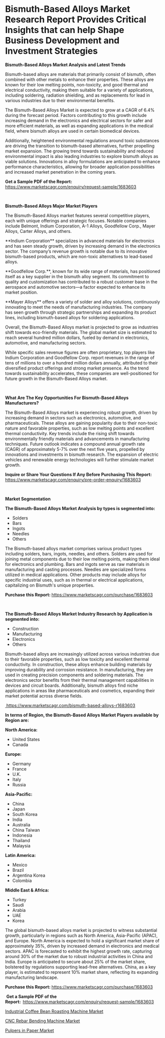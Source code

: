 <p><h1>Bismuth-Based Alloys Market Research Report Provides Critical Insights that can help Shape Business Development and Investment Strategies</h1></p><p><strong>Bismuth-Based Alloys Market Analysis and Latest Trends</strong></p>
<p><p>Bismuth-based alloys are materials that primarily consist of bismuth, often combined with other metals to enhance their properties. These alloys are known for their low melting points, non-toxicity, and good thermal and electrical conductivity, making them suitable for a variety of applications, including soldering, radiation shielding, and as replacements for lead in various industries due to their environmental benefits. </p><p>The Bismuth-Based Alloys Market is expected to grow at a CAGR of 6.4% during the forecast period. Factors contributing to this growth include increasing demand in the electronics and electrical sectors for safer and more efficient materials, as well as expanding applications in the medical field, where bismuth alloys are used in certain biomedical devices. </p><p>Additionally, heightened environmental regulations around toxic substances are driving the transition to bismuth-based alternatives, further propelling market expansion. The growing trend towards sustainability and reduced environmental impact is also leading industries to explore bismuth alloys as viable solutions. Innovations in alloy formulations are anticipated to enhance performance characteristics, allowing for broader application possibilities and increased market penetration in the coming years.</p></p>
<p><strong>Get a Sample PDF of the Report:&nbsp;</strong> <a href="https://www.marketscagr.com/enquiry/request-sample/1683603?utm_campaign=2187&utm_medium=2&utm_source=Github&utm_content=ia&utm_term=26032025&utm_id=bismuth-based-alloys">https://www.marketscagr.com/enquiry/request-sample/1683603</a></p>
<p>&nbsp;</p>
<p><strong>Bismuth-Based Alloys Major Market Players</strong></p>
<p><p>The Bismuth-Based Alloys market features several competitive players, each with unique offerings and strategic focuses. Notable companies include Belmont, Indium Corporation, A-1 Alloys, Goodfellow Corp., Mayer Alloys, Carter Alloys, and others. </p><p>**Indium Corporation** specializes in advanced materials for electronics and has seen steady growth, driven by increasing demand in the electronics sector. The company’s revenue growth is notable due to its innovative bismuth-based products, which are non-toxic alternatives to lead-based alloys. </p><p>**Goodfellow Corp.**, known for its wide range of materials, has positioned itself as a key supplier in the bismuth alloy segment. Its commitment to quality and customization has contributed to a robust customer base in the aerospace and automotive sectors—a factor expected to enhance its market position.</p><p>**Mayer Alloys** offers a variety of solder and alloy solutions, continuously innovating to meet the needs of manufacturing industries. The company has seen growth through strategic partnerships and expanding its product lines, including bismuth-based alloys for soldering applications.</p><p>Overall, the Bismuth-Based Alloys market is projected to grow as industries shift towards eco-friendly materials. The global market size is estimated to reach several hundred million dollars, fueled by demand in electronics, automotive, and manufacturing sectors.</p><p>While specific sales revenue figures are often proprietary, top players like Indium Corporation and Goodfellow Corp. report revenues in the range of tens of millions to over a hundred million dollars annually, attributed to their diversified product offerings and strong market presence. As the trend towards sustainability accelerates, these companies are well-positioned for future growth in the Bismuth-Based Alloys market.</p></p>
<p>&nbsp;</p>
<p><strong>What Are The Key Opportunities For Bismuth-Based Alloys Manufacturers?</strong></p>
<p><p>The Bismuth-Based Alloys market is experiencing robust growth, driven by increasing demand in sectors such as electronics, automotive, and pharmaceuticals. These alloys are gaining popularity due to their non-toxic nature and favorable properties, such as low melting points and excellent thermal conductivity. Key trends include the rising shift towards environmentally friendly materials and advancements in manufacturing techniques. Future outlook indicates a compound annual growth rate (CAGR) of approximately 5-7% over the next five years, propelled by innovations and investments in bismuth research. The expansion of electric vehicles and renewable energy technologies will further stimulate market growth.</p></p>
<p><strong>Inquire or Share Your Questions If Any Before Purchasing This Report:</strong> <a href="https://www.marketscagr.com/enquiry/pre-order-enquiry/1683603?utm_campaign=2187&utm_medium=2&utm_source=Github&utm_content=ia&utm_term=26032025&utm_id=bismuth-based-alloys">https://www.marketscagr.com/enquiry/pre-order-enquiry/1683603</a></p>
<p>&nbsp;</p>
<p><strong>Market Segmentation</strong></p>
<p><strong>The Bismuth-Based Alloys Market Analysis by types is segmented into:</strong></p>
<p><ul><li>Solders</li><li>Bars</li><li>Ingots</li><li>Needles</li><li>Others</li></ul></p>
<p><p>The Bismuth-based alloys market comprises various product types including solders, bars, ingots, needles, and others. Solders are used for joining metal components due to their low melting points, making them ideal for electronics and plumbing. Bars and ingots serve as raw materials in manufacturing and casting processes. Needles are specialized forms utilized in medical applications. Other products may include alloys for specific industrial uses, such as in thermal or electrical applications, capitalizing on Bismuth's unique properties.</p></p>
<p><strong>Purchase this Report:&nbsp;</strong><a href="https://www.marketscagr.com/purchase/1683603?utm_campaign=2187&utm_medium=2&utm_source=Github&utm_content=ia&utm_term=26032025&utm_id=bismuth-based-alloys">https://www.marketscagr.com/purchase/1683603</a></p>
<p>&nbsp;</p>
<p><strong>The Bismuth-Based Alloys Market Industry Research by Application is segmented into:</strong></p>
<p><ul><li>Construction</li><li>Manufacturing</li><li>Electronics</li><li>Others</li></ul></p>
<p><p>Bismuth-based alloys are increasingly utilized across various industries due to their favorable properties, such as low toxicity and excellent thermal conductivity. In construction, these alloys enhance building materials by improving durability and corrosion resistance. In manufacturing, they are used in creating precision components and soldering materials. The electronics sector benefits from their thermal management capabilities in devices and circuit boards. Additionally, bismuth alloys find niche applications in areas like pharmaceuticals and cosmetics, expanding their market potential across diverse fields.</p></p>
<p><a href="https://www.marketscagr.com/bismuth-based-alloys-r1683603?utm_campaign=2187&utm_medium=2&utm_source=Github&utm_content=ia&utm_term=26032025&utm_id=bismuth-based-alloys">&nbsp;https://www.marketscagr.com/bismuth-based-alloys-r1683603</a></p>
<p><strong>In terms of Region, the Bismuth-Based Alloys Market Players available by Region are:</strong></p>
<p>
    <p> <strong> North America: </strong>
        <ul>
            <li>United States</li>
            <li>Canada</li>
        </ul>
        </p> 
    <p> <strong> Europe: </strong>
        <ul>
            <li>Germany</li>
            <li>France</li>
            <li>U.K.</li>
            <li>Italy</li>
            <li>Russia</li>
        </ul>
        </p> 
    <p> <strong> Asia-Pacific: </strong>
        <ul>
            <li>China</li>
            <li>Japan</li>
            <li>South Korea</li>
            <li>India</li>
            <li>Australia</li>
            <li>China Taiwan</li>
            <li>Indonesia</li>
            <li>Thailand</li>
            <li>Malaysia</li>
        </ul>
        </p> 
    <p> <strong> Latin America: </strong>
        <ul>
            <li>Mexico</li>
            <li>Brazil</li>
            <li>Argentina Korea</li>
            <li>Colombia</li>
        </ul>
        </p> 
    <p> <strong> Middle East & Africa: </strong>
        <ul>
            <li>Turkey</li>
            <li>Saudi</li>
            <li>Arabia</li>
            <li>UAE</li>
            <li>Korea</li>
        </ul>
    </p>
    </p>
<p><p>The global bismuth-based alloys market is projected to witness substantial growth, particularly in regions such as North America, Asia-Pacific (APAC), and Europe. North America is expected to hold a significant market share of approximately 35%, driven by increased demand in electronics and medical sectors. APAC is forecasted to exhibit the highest growth rate, capturing around 30% of the market due to robust industrial activities in China and India. Europe is anticipated to secure about 25% of the market share, bolstered by regulations supporting lead-free alternatives. China, as a key player, is estimated to represent 10% market share, reflecting its expanding manufacturing landscape.</p></p>
<p><strong>Purchase this Report: </strong><a href="https://www.marketscagr.com/purchase/1683603?utm_campaign=2187&utm_medium=2&utm_source=Github&utm_content=ia&utm_term=26032025&utm_id=bismuth-based-alloys">https://www.marketscagr.com/purchase/1683603</a></p>
<p>&nbsp;<strong>Get a Sample PDF of the Report:&nbsp;&nbsp;</strong><a href="https://www.marketscagr.com/enquiry/request-sample/1683603?utm_campaign=2187&utm_medium=2&utm_source=Github&utm_content=ia&utm_term=26032025&utm_id=bismuth-based-alloys">https://www.marketscagr.com/enquiry/request-sample/1683603</a></p>
<p><strong></strong></p>
<p><p><a href="https://github.com/mauripalmi/Market-Research-Report-List-6/blob/main/industrial-coffee-bean-roasting-machine-market.md?utm_campaign=2187&utm_medium=2&utm_source=Github&utm_content=ia&utm_term=26032025&utm_id=bismuth-based-alloys">Industrial Coffee Bean Roasting Machine Market</a></p><p><a href="https://github.com/gulaimolin/Market-Research-Report-List-7/blob/main/cnc-rebar-bending-machine-market.md?utm_campaign=2187&utm_medium=2&utm_source=Github&utm_content=ia&utm_term=26032025&utm_id=bismuth-based-alloys">CNC Rebar Bending Machine Market</a></p><p><a href="https://github.com/shamprenadw7/Market-Research-Report-List-1/blob/main/pulpers-in-paper-market.md?utm_campaign=2187&utm_medium=2&utm_source=Github&utm_content=ia&utm_term=26032025&utm_id=bismuth-based-alloys">Pulpers in Paper Market</a></p></p>
